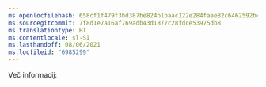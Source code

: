 ```yaml
---
ms.openlocfilehash: 658cf1f479f3bd387be824b1baac122e284faae82c6462592bcc23c1dc77a7b5
ms.sourcegitcommit: 7f8d1e7a16af769adb43d1877c28fdce53975db8
ms.translationtype: HT
ms.contentlocale: sl-SI
ms.lasthandoff: 08/06/2021
ms.locfileid: "6985299"
---
```

Več informacij: